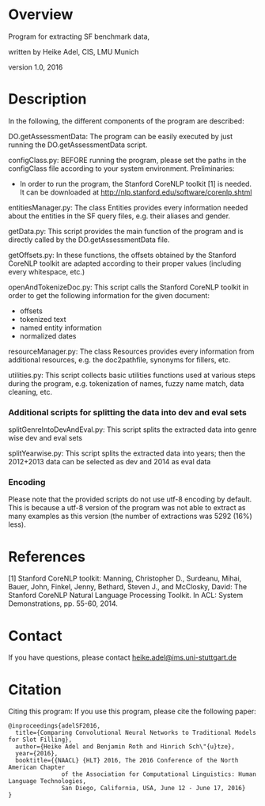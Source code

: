 # Overview

Program for extracting SF benchmark data,

written by Heike Adel, CIS, LMU Munich

version 1.0, 2016

# Description

In the following, the different components of the program are described:

DO.getAssessmentData:
The program can be easily executed by just running the DO.getAssessmentData script.

configClass.py:
BEFORE running the program, please set the paths in the configClass file according to your system environment.
Preliminaries:
- In order to run the program, the Stanford CoreNLP toolkit [1] is needed.
  It can be downloaded at http://nlp.stanford.edu/software/corenlp.shtml

entitiesManager.py:
The class Entities provides every information needed about the entities in the SF query files, e.g. their aliases and gender.

getData.py:
This script provides the main function of the program and is directly called by the DO.getAssessmentData file.

getOffsets.py:
In these functions, the offsets obtained by the Stanford CoreNLP toolkit are adapted according to their proper values (including every whitespace, etc.)

openAndTokenizeDoc.py:
This script calls the Stanford CoreNLP toolkit in order to get the following information for the given document:
- offsets
- tokenized text
- named entity information
- normalized dates

resourceManager.py:
The class Resources provides every information from additional resources, e.g. the doc2pathfile, synonyms for fillers, etc.

utilities.py:
This script collects basic utilities functions used at various steps during the program, e.g. tokenization of names, fuzzy name match, data cleaning, etc.

### Additional scripts for splitting the data into dev and eval sets
splitGenreIntoDevAndEval.py:
This script splits the extracted data into genre wise dev and eval sets

splitYearwise.py:
This script splits the extracted data into years; then the 2012+2013 data can be selected as dev and 2014 as eval data

### Encoding
Please note that the provided scripts do not use utf-8 encoding by default.
This is because a utf-8 version of the program was not able to extract as many examples as this version (the number of extractions was 5292 (16%) less).

# References
[1] Stanford CoreNLP toolkit:
Manning, Christopher D., Surdeanu, Mihai, Bauer, John, Finkel, Jenny, Bethard, Steven J., and McClosky, David: The Stanford CoreNLP Natural Language Processing Toolkit. In ACL: System Demonstrations, pp. 55-60, 2014.

# Contact
If you have questions, please contact heike.adel@ims.uni-stuttgart.de

# Citation
Citing this program:
If you use this program, please cite the following paper:

```
@inproceedings{adelSF2016,
  title={Comparing Convolutional Neural Networks to Traditional Models for Slot Filling},
  author={Heike Adel and Benjamin Roth and Hinrich Sch\"{u}tze},
  year={2016},
  booktitle={{NAACL} {HLT} 2016, The 2016 Conference of the North American Chapter
               of the Association for Computational Linguistics: Human Language Technologies,
               San Diego, California, USA, June 12 - June 17, 2016}
}
```
